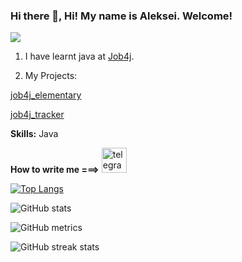 ### Hi there 👋, Hi! My name is Aleksei. Welcome!
![](https://github.com/aleksLiss)
1. I have learnt java at [Job4j](https://job4j.ru).

2. My Projects:

[job4j_elementary](https://github.com/aleksLiss/job4j_elementary)
  
[job4j_tracker](https://github.com/aleksLiss/job4j_tracker)
   
**Skills:** Java

**How to write me ===>** [<img src='https://cdn.jsdelivr.net/npm/simple-icons@3.0.1/icons/telegram.svg' alt='telegram' height='40'>](https://t.me/lex_usys)  

[![Top Langs](https://github-readme-stats.vercel.app/api/top-langs/?username=aleksLiss)](https://github.com/anuraghazra/github-readme-stats)

![GitHub stats](https://github-readme-stats.vercel.app/api?username=aleksLiss&show_icons=true)  

![GitHub metrics](https://metrics.lecoq.io/aleksLiss)  

![GitHub streak stats](https://streak-stats.demolab.com/?user=aleksLiss)  

